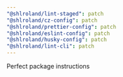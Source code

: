 ```yaml
---
"@shlroland/lint-staged": patch
"@shlroland/cz-config": patch
"@shlroland/prettier-config": patch
"@shlroland/eslint-config": patch
"@shlroland/husky-config": patch
"@shlroland/lint-cli": patch
---
```


Perfect package instructions
